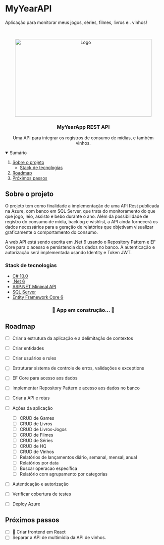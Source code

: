 # MyYearAPI
Aplicação para monitorar meus jogos, séries, filmes, livros e.. vinhos!

<!-- PROJECT LOGO -->
<br />
<p align="center">
  <a href="https://github.com/tiagoASF/BudgetAppAPI">
    <img
src="https://user-images.githubusercontent.com/37958485/132957514-6cf20a91-f894-46d6-94f7-9f0441825f87.png" alt="Logo" width="440" height="250">
  </a>

  <h3 align="center">MyYearApp REST API</h3>

  <p align="center">
    Uma API para integrar os registros de consumo de mídias, e também vinhos.
    <br />

  
<!-- SUMÁRIO -->
<details open="open">
  <summary>Sumário</summary>
  <ol>
    <li>
      <a href="#Sobre o projeto">Sobre o projeto</a>
      <ul>
        <li><a href="#built-with">Stack de tecnologias</a></li>
      </ul>
    </li>
    <li><a href="#roadmap">Roadmap</a></li>
    <li><a href="#futuro">Próximos passos</a></li>		  
  </ol>
</details>  

	
<!-- ABOUT THE PROJECT -->
## Sobre o projeto

<!--[![Product Name Screen Shot][product-screenshot]](https://example.com)-->

O projeto tem como finalidade a implementação de uma API Rest publicada na Azure, com banco em SQL Server,  que trata do monitoramento do que que jogo, leio, assisto e bebo durante o ano. Além da possibilidade de registro do consumo de mídia, backlog e wishlist, a API ainda fornecerá os dados necessários para a geração de relatórios que objetivam visualizar graficamente o comportamento do consumo. 

A web API está sendo escrita em .Net 6 usando o Repository Pattern e EF Core para o acesso e persistencia dos dados no banco. A autenticação e autorização será implementada usando Identity e Token JWT.
	

### Stack de tecnologias


* [C# 10.0](https://docs.microsoft.com/pt-br/dotnet/csharp/)
* [.Net 6](https://docs.microsoft.com/pt-br/dotnet/core/dotnet-five)
* [ASP.NET Minimal API](https://dotnet.microsoft.com/apps/aspnet/apis)
* [SQL Server](https://www.microsoft.com/pt-br/sql-server/)
* [Entity Framework Core 6](https://docs.microsoft.com/pt-br/ef/core/what-is-new/ef-core-6.0/whatsnew)


<h3 align="center"> 
	🚧  App em construção...  🚧
</h3>

<!-- ROADMAP -->
## Roadmap
- [ ] Criar a estrutura da aplicação e a delimitação de contextos </br>
- [ ] Criar entidades
- [ ] Criar usuários e rules
- [ ] Estruturar sistema de controle de erros, validações e exceptions
- [ ] EF Core para acesso aos dados
- [ ] Implementar Repository Pattern e acesso aos dados no banco
- [ ] Criar a API e rotas
- [ ] Ações da aplicação
	- [ ] CRUD de Games
	- [ ] CRUD de Livros
	- [ ] CRUD de Livros-Jogos
	- [ ] CRUD de Filmes
	- [ ] CRUD de Séries
	- [ ] CRUD de HQ
	- [ ] CRUD de Vinhos
	- [ ] Relatórios de lançamentos diário, semanal, mensal, anual
	- [ ] Relatórios por data
	- [ ] Buscar operacao específica
	- [ ] Relatório com agrupamento por categorias 		
- [ ] Autenticação e autorização
- [ ] Verificar cobertura de testes
- [ ] Deploy Azure


## Próximos passos
- [ ] 🚀 Criar frontend em React
- [ ] Separar a API de multimídia da API de vinhos.
